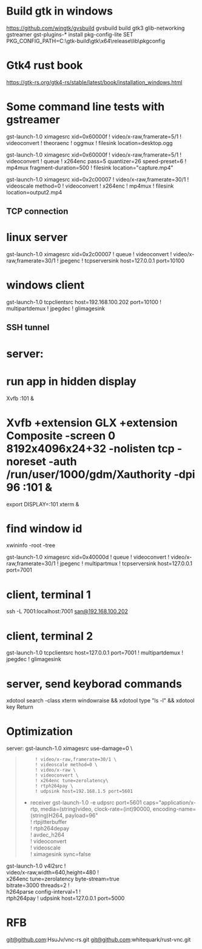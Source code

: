 # Build gtk in windows

https://github.com/wingtk/gvsbuild
gvsbuild build gtk3 glib-networking gstreamer gst-plugins-\*
install pkg-config-lite
SET PKG_CONFIG_PATH=C:\gtk-build\gtk\x64\release\lib\pkgconfig

# Gtk4 rust book

https://gtk-rs.org/gtk4-rs/stable/latest/book/installation_windows.html

<!-- messon certificate error: install the intermediate R3 certificate from let's encrypt -->
<!-- set PKG_CONFIG_PATH=C:\gnome\lib\pkgconfig -->
<!-- pip install meson ninja -->

<!-- git clone https://gitlab.gnome.org/GNOME/gtk.git --depth 1
git clone https://gitlab.gnome.org/GNOME/libxml2.git --depth 1
git clone https://gitlab.gnome.org/GNOME/librsvg.git --depth 1
git clone https://gitlab.freedesktop.org/gstreamer/gstreamer.git --depth 1

cd gtk
meson setup builddir --prefix=C:/gnome -Dbuild-tests=false -Dmedia-gstreamer=disabled
meson install -C builddir
cd ..

cd libxml2
cmake -S . -B build -D CMAKE_BUILD_TYPE=Release -D CMAKE_INSTALL_PREFIX=C:\gnome -D LIBXML2_WITH_ICONV=OFF -D LIBXML2_WITH_LZMA=OFF -D LIBXML2_WITH_PYTHON=OFF -D LIBXML2_WITH_ZLIB=OFF
cmake --build build --config Release
cmake --install build
cd ..

cd librsvg/win32
where python
nmake /f generate-msvc.mak generate-nmake-files PYTHON=<output from last command>
xcopy /s C:\gnome\include\cairo C:\gnome\include
nmake /f Makefile.vc CFG=release install PREFIX=C:\gnome
cd ..

cd gstreamer
meson setup builddir --prefix=C:/gnome --reconfigure
meson install -C builddir
meson test -C build
cd ..


 -->

# Some command line tests with gstreamer

gst-launch-1.0 ximagesrc xid=0x60000f ! video/x-raw,framerate=5/1 ! videoconvert ! theoraenc ! oggmux ! filesink location=desktop.ogg

gst-launch-1.0 ximagesrc xid=0x60000f ! video/x-raw,framerate=5/1 ! videoconvert ! queue ! x264enc pass=5 quantizer=26 speed-preset=6 ! mp4mux fragment-duration=500 ! filesink location="capture.mp4"

gst-launch-1.0 ximagesrc xid=0x2c00007 ! video/x-raw,framerate=30/1 ! videoscale method=0 ! videoconvert ! x264enc ! mp4mux ! filesink location=output2.mp4

## TCP connection

# linux server

gst-launch-1.0 ximagesrc xid=0x2c00007 ! queue ! videoconvert ! video/x-raw,framerate=30/1 ! jpegenc ! tcpserversink host=127.0.0.1 port=10100

# windows client

gst-launch-1.0 tcpclientsrc host=192.168.100.202 port=10100 ! multipartdemux ! jpegdec ! glimagesink

## SSH tunnel

# server:

# run app in hidden display

Xvfb :101 &

# Xvfb +extension GLX +extension Composite -screen 0 8192x4096x24+32 -nolisten tcp -noreset -auth /run/user/1000/gdm/Xauthority -dpi 96 :101 &

export DISPLAY=:101
xterm &

# find window id

xwininfo -root -tree

gst-launch-1.0 ximagesrc xid=0x40000d ! queue ! videoconvert ! video/x-raw,framerate=30/1 ! jpegenc ! multipartmux ! tcpserversink host=127.0.0.1 port=7001

# client, terminal 1

ssh -L 7001:localhost:7001 san@192.168.100.202

# client, terminal 2

gst-launch-1.0 tcpclientsrc host=127.0.0.1 port=7001 ! multipartdemux ! jpegdec ! glimagesink

# server, send keyborad commands

xdotool search -class xterm windowraise && xdotool type "ls -l" && xdotool key Return

# Optimization

server:
gst-launch-1.0 ximagesrc use-damage=0 \

>          ! video/x-raw,framerate=30/1 \
>          ! videoscale method=0 \
>          ! video/x-raw \
>          ! videoconvert \
>          ! x264enc tune=zerolatency\
>          ! rtph264pay \
>          ! udpsink host=192.168.1.5 port=5601
>
> - receiver
>   gst-launch-1.0 -e udpsrc port=5601 caps="application/x-rtp,
>   media=(string)video, clock-rate=(int)90000, encoding-name=(string)H264,
>   payload=96" \
>    ! rtpjitterbuffer \
>    ! rtph264depay \
>    ! avdec_h264 \
>    ! videoconvert \
>    ! videoscale \
>    ! ximagesink sync=false

gst-launch-1.0 v4l2src ! \
 video/x-raw,width=640,height=480 ! \
 x264enc tune=zerolatency byte-stream=true \
 bitrate=3000 threads=2 ! \
 h264parse config-interval=1 ! \
 rtph264pay ! udpsink host=127.0.0.1 port=5000


# RFB
git@github.com:HsuJv/vnc-rs.git
git@github.com:whitequark/rust-vnc.git
